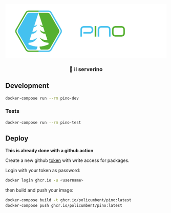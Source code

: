 ![Pino](img/banner.png)

<h3 align="center">🌲 il serverino </h3>

## Development

```sh
docker-compose run --rm pino-dev
```

### Tests

```sh
docker-compose run --rm pino-test
```

## Deploy

**This is already done with a github action**

Create a new github [token](https://docs.github.com/en/github/authenticating-to-github/creating-a-personal-access-token) with write access for packages.

Login with your token as password:

```sh
docker login ghcr.io -u <username>
```

then build and push your image:

```sh
docker-compose build -t ghcr.io/policumbent/pino:latest
docker-compose push ghcr.io/policumbent/pino:latest
```
